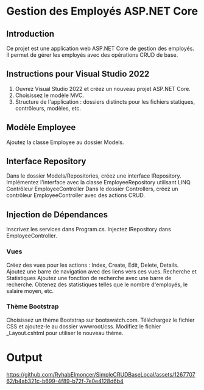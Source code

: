 # Gestion des Employés ASP.NET Core

## Introduction

Ce projet est une application web ASP.NET Core de gestion des employés. Il permet de gérer les employés avec des opérations CRUD de base.

## Instructions pour Visual Studio 2022

1. Ouvrez Visual Studio 2022 et créez un nouveau projet ASP.NET Core.
2. Choisissez le modèle MVC.
3. Structure de l'application : dossiers distincts pour les fichiers statiques, contrôleurs, modèles, etc.

## Modèle Employee

Ajoutez la classe Employee au dossier Models.

## Interface Repository
Dans le dossier Models/Repositories, créez une interface IRepository.
Implémentez l'interface avec la classe EmployeeRepository utilisant LINQ.
Contrôleur EmployeeController
Dans le dossier Controllers, créez un contrôleur EmployeeController avec des actions CRUD.

 ## Injection de Dépendances
Inscrivez les services dans Program.cs. Injectez IRepository dans EmployeeController.

### Vues
Créez des vues pour les actions : Index, Create, Edit, Delete, Details.
Ajoutez une barre de navigation avec des liens vers ces vues.
Recherche et Statistiques
Ajoutez une fonction de recherche avec une barre de recherche.
Obtenez des statistiques telles que le nombre d'employés, le salaire moyen, etc.
### Thème Bootstrap
Choisissez un thème Bootstrap sur bootswatch.com.
Téléchargez le fichier CSS et ajoutez-le au dossier wwwroot/css.
Modifiez le fichier _Layout.cshtml pour utiliser le nouveau thème.
# Output 


https://github.com/RyhabElmoncer/SimpleCRUDBaseLocal/assets/126770762/b4ab321c-b699-4f89-b72f-7e0e4128d6b4

